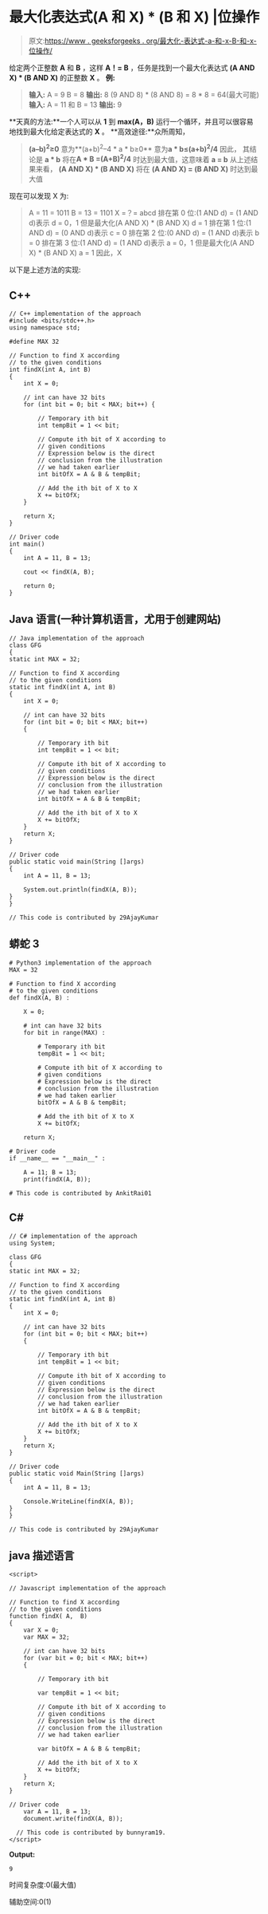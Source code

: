 # 最大化表达式(A 和 X) * (B 和 X) |位操作

> 原文:[https://www . geeksforgeeks . org/最大化-表达式-a-和-x-B-和-x-位操作/](https://www.geeksforgeeks.org/maximize-the-expression-a-and-x-b-and-x-bit-manipulation/)

给定两个正整数 **A** 和 **B** ，这样 **A！= B** ，任务是找到一个最大化表达式 **(A AND X) * (B AND X)** 的正整数 **X** 。
**例:**

> **输入:** A = 9 B = 8
> **输出:** 8
> (9 AND 8) * (8 AND 8) = 8 * 8 = 64(最大可能)
> **输入:** A = 11 和 B = 13
> **输出:** 9

**天真的方法:**一个人可以从 **1** 到 **max(A，B)** 运行一个循环，并且可以很容易地找到最大化给定表达式的 **X** 。
**高效途径:**众所周知，

> **(a–b)<sup>2</sup>≥0**
> 意为**(a+b)<sup>2</sup>–4 * a * b≥0**
> 意为**a * b≤(a+b)<sup>2</sup>/4**
> 因此， 其结论是 **a * b** 将在**A * B =(A+B)<sup>2</sup>/4**
> 时达到最大值，这意味着 **a = b**
> 从上述结果来看， **(A AND X) * (B AND X)** 将在 **(A AND X) = (B AND X)**
> 时达到最大值

现在可以发现 X 为:

> A = 11 = 1011
> B = 13 = 1101
> X =？= abcd
> 排在第 0 位:(1 AND d) = (1 AND d)表示 d = 0，1 但是最大化(A AND X) * (B AND X) d = 1
> 排在第 1 位:(1 AND d) = (0 AND d)表示 c = 0
> 排在第 2 位:(0 AND d) = (1 AND d)表示 b = 0
> 排在第 3 位:(1 AND d) = (1 AND d)表示 a = 0，1 但是最大化(A AND X) * (B AND X) a = 1
> 因此，X

以下是上述方法的实现:

## C++

```
// C++ implementation of the approach
#include <bits/stdc++.h>
using namespace std;

#define MAX 32

// Function to find X according
// to the given conditions
int findX(int A, int B)
{
    int X = 0;

    // int can have 32 bits
    for (int bit = 0; bit < MAX; bit++) {

        // Temporary ith bit
        int tempBit = 1 << bit;

        // Compute ith bit of X according to
        // given conditions
        // Expression below is the direct
        // conclusion from the illustration
        // we had taken earlier
        int bitOfX = A & B & tempBit;

        // Add the ith bit of X to X
        X += bitOfX;
    }

    return X;
}

// Driver code
int main()
{
    int A = 11, B = 13;

    cout << findX(A, B);

    return 0;
}
```

## Java 语言(一种计算机语言，尤用于创建网站)

```
// Java implementation of the approach
class GFG
{
static int MAX = 32;

// Function to find X according
// to the given conditions
static int findX(int A, int B)
{
    int X = 0;

    // int can have 32 bits
    for (int bit = 0; bit < MAX; bit++)
    {

        // Temporary ith bit
        int tempBit = 1 << bit;

        // Compute ith bit of X according to
        // given conditions
        // Expression below is the direct
        // conclusion from the illustration
        // we had taken earlier
        int bitOfX = A & B & tempBit;

        // Add the ith bit of X to X
        X += bitOfX;
    }
    return X;
}

// Driver code
public static void main(String []args)
{
    int A = 11, B = 13;

    System.out.println(findX(A, B));
}
}

// This code is contributed by 29AjayKumar
```

## 蟒蛇 3

```
# Python3 implementation of the approach
MAX = 32

# Function to find X according
# to the given conditions
def findX(A, B) :

    X = 0;

    # int can have 32 bits
    for bit in range(MAX) :

        # Temporary ith bit
        tempBit = 1 << bit;

        # Compute ith bit of X according to
        # given conditions
        # Expression below is the direct
        # conclusion from the illustration
        # we had taken earlier
        bitOfX = A & B & tempBit;

        # Add the ith bit of X to X
        X += bitOfX;

    return X;

# Driver code
if __name__ == "__main__" :

    A = 11; B = 13;
    print(findX(A, B));

# This code is contributed by AnkitRai01
```

## C#

```
// C# implementation of the approach
using System;

class GFG
{
static int MAX = 32;

// Function to find X according
// to the given conditions
static int findX(int A, int B)
{
    int X = 0;

    // int can have 32 bits
    for (int bit = 0; bit < MAX; bit++)
    {

        // Temporary ith bit
        int tempBit = 1 << bit;

        // Compute ith bit of X according to
        // given conditions
        // Expression below is the direct
        // conclusion from the illustration
        // we had taken earlier
        int bitOfX = A & B & tempBit;

        // Add the ith bit of X to X
        X += bitOfX;
    }
    return X;
}

// Driver code
public static void Main(String []args)
{
    int A = 11, B = 13;

    Console.WriteLine(findX(A, B));
}
}

// This code is contributed by 29AjayKumar
```

## java 描述语言

```
<script>

// Javascript implementation of the approach

// Function to find X according
// to the given conditions
function findX( A,  B)
{
    var X = 0;
    var MAX = 32;

    // int can have 32 bits
    for (var bit = 0; bit < MAX; bit++)
    {

        // Temporary ith bit

        var tempBit = 1 << bit;

        // Compute ith bit of X according to
        // given conditions
        // Expression below is the direct
        // conclusion from the illustration
        // we had taken earlier

        var bitOfX = A & B & tempBit;

        // Add the ith bit of X to X
        X += bitOfX;
    }
    return X;
}

// Driver code
    var A = 11, B = 13;
    document.write(findX(A, B));

  // This code is contributed by bunnyram19.
</script>
```

**Output:** 

```
9
```

时间复杂度:0(最大值)

辅助空间:0(1)